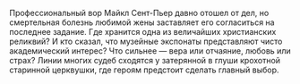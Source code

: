 <!--2023-10-22 21:52:34-->
Профессиональный вор Майкл Сент-Пьер давно отошел от дел, но смертельная болезнь любимой жены заставляет его согласиться на последнее задание. Где хранится одна из величайших христианских реликвий? И кто сказал, что музейные экспонаты представляют чисто академический интерес? Что сильнее — вера или отчаяние, любовь или страх?
    Линии многих судеб сходятся у затерянной в глуши крохотной старинной церквушки, где героям предстоит сделать главный выбор.